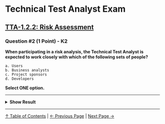 # Technical Test Analyst Exam

## [TTA-1.2.2: Risk Assessment](../1-technical-test-analysts-tasks-in-risk-based-testing/1.2-risk-based-testing-tasks.md#122-risk-assessment)

### Question #2 (1 Point) - K2

**When participating in a risk analysis, the Technical Test Analyst is expected to work closely with which of the following sets of people?**

    a. Users
    b. Business analysts
    c. Project sponsors
    d. Developers

**Select ONE option.**

---

<details>
<summary><strong>Show Result</strong></summary>

#### Correct Answer: d

    a. Is not correct. The TA would be expected to work with users
    b. Is not correct. The TA would be expected to work with business analysts
    c. Is not correct. The TA would be expected to work with project sponsors
    d. Is correct. The TTA is expected to work with the technical stakeholders on the project, including the developers

</details>

---

[↑ Table of Contents](../../README.md#table-of-contents) | [← Previous Page](question-1.md) | [Next Page →](question-3.md)
